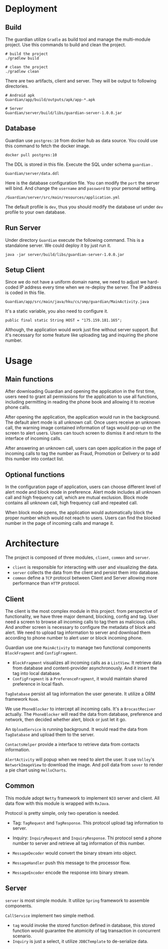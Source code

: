 # Deployment
## Build
The guardian utilize `Gradle` as build tool and manage the multi-module project. 
Use this commands to build and clean the project.
~~~
# build the project
./gradlew build

# clean the project
./gradlew clean
~~~
There are two artifacts, client and server. They will be output to following directories. 
~~~
# Android apk
Guardian/app/build/outputs/apk/app-*.apk

# Server
Guardian/server/build/libs/guardian-server-1.0.0.jar
~~~

## Database
Guardian use `postgres:10` from docker hub as data source. You could use this command
to fetch the docker image.
~~~
docker pull postgres:10
~~~
The DDL is stored in this file. Execute the SQL under schema `guardian` .
~~~
Guardian/server/data.ddl
~~~
Here is the database configuration file. You can modify the `port` the server
will bind. And change the `username` and `password` to your personal setting.
~~~
/Guardian/server/src/main/resources/application.yml
~~~
The default profile is `dev`, thus you should modify the database url under
`dev` profile to your own database. 

## Run Server
Under directory `Guardian` execute the following command. This is a standalone
server. We could deploy it by just run it.
~~~
java -jar server/build/libs/guardian-server-1.0.0.jar 
~~~

## Setup Client
Since we do not have a uniform domain name, we need to adjust we hard-coded 
IP address every time when we re-deploy the server. The IP address is coded
in this file.
~~~
Guardian/app/src/main/java/hku/cs/smp/guardian/MainActivity.java
~~~
It's a static variable, you also need to configure it.
~~~
public final static String HOST = "175.159.181.165";
~~~
Although, the application would work just fine without server support. But
it's necessary for some feature like uploading tag and inquiring the phone
number.

# Usage
## Main functions
After downloading Guardian and opening the application in the first time, users need to grant all permissions for the application to use all functions, including permitting in reading the phone book and allowing it to receive phone calls. 

After opening the application, the application would run in the background. The default alert mode is all unknown call. Once users receive an unknown call, the warning image contained information of tags would pop-up on the screen to alert users. Users can touch screen to dismiss it and return to the interface of incoming calls.

After answering an unknown call, users can open application in the page of incoming calls to tag the number as Fraud, Promotion or Delivery or to add this number into contact list.

## Optional functions 
In the configuration page of application, users can choose different level of alert mode and block mode in preference. Alert mode includes all unknown call and high frequency call, which are mutual exclusion. Block mode contains all unknown call, high frequency call and repeated call.

When block mode opens, the application would automatically block the proper number which would not reach to users. Users can find the blocked number in the page of incoming calls and manage it.

# Architecture
The project is composed of three modules, `client`, `common` and `server`.
* `client` is responsible for interacting with user and visualizing the data.
* `server` collects the data from the client and persist them into database.
* `common` define a `TCP` protocol between Client and Server allowing more performance
than `HTTP` protocol.

## Client 
The client is the most complex module in this project. from perspective of
functionality, we have three major demand, blocking, config and tag. User
need a screen to browse all incoming calls to tag them as malicious calls. 
And another screen is necessary to configure the metadata of block and alert.
We need to upload tag information to server and download them according to
phone number to alert user or block incoming phone.

Guardian use one `MainActivity` to manage two functional components `BlockFragment`
and `ConfigFragment`. 

* `BlockFragment` visualizes all incoming calls as a `ListView`. It retrieve data
from database and content-provider asynchronously. And it insert the tag into local
database.
* `ConfigFragment` is a `PreferenceFragment`, it would maintain shared preference 
in local flash. 

`TagDatabase` persist all tag information the user generate. It utilize a ORM framework
`Room`. 

We use `PhoneBlocker` to intercept all incoming calls. It's a `BrocastReciver` actually.
The `PhoneBlocker` will read the data from database, preference and network, then
decided whether alert, block or just let it go.

An `UploadService` is running background. It would read the data from `TagDatabase` and upload
them to the server. 

`ContactsHelper` provide a interface to retrieve data from contacts information.

`AlertActivity` will popup when we need to alert the user. It use `Volley`'s `NetworkImageView`
to download the image. And poll data from `sever` to render a pie chart using `HelloCharts`.

## Common
This module adopt `Netty` framework to implement `NIO` server and client. All data flow
with this module is wrapped with `RxJava`.

Protocol is pretty simple, only two operation is needed.
* Tag: `TagRequest` and `TagResponse`. This protocol upload tag information to server.
* Inquiry: `InquiryRequest` and `InquiryResponse`. Thi protocol send a phone number to server
and retrieve all tag information of this number.

* `MessageDecoder` would convert the binary stream into object.
* `MessageHandler` push this message to the processor flow. 
* `MessageEncoder` encode the response into binary stream.

## Server
`server` is most simple module. It utilize `Spring` framework to assemble components.

`CallService` implement two simple method.
* `tag` would invoke the stored function defined in database, this stored function would
guarantee the atomicity of tag transaction in concurrent scenario. 
* `Inquiry` is just a select, it utilize `JDBCTemplate` to de-serialize data.
